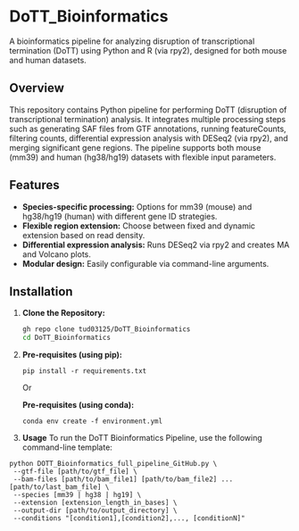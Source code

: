# DoTT_Bioinformatics
A bioinformatics pipeline for analyzing disruption of transcriptional termination (DoTT) using Python and R (via rpy2), designed for both mouse and human datasets.

## Overview
This repository contains Python pipeline for performing DoTT (disruption of transcriptional termination) analysis. It integrates multiple processing steps such as generating SAF files from GTF annotations, running featureCounts, filtering counts, differential expression analysis with DESeq2 (via rpy2), and merging significant gene regions. The pipeline supports both mouse (mm39) and human (hg38/hg19) datasets with flexible input parameters.

## Features
- **Species-specific processing:** Options for mm39 (mouse) and hg38/hg19 (human) with different gene ID strategies.
- **Flexible region extension:** Choose between fixed and dynamic extension based on read density.
- **Differential expression analysis:** Runs DESeq2 via rpy2 and creates MA and Volcano plots.
- **Modular design:** Easily configurable via command-line arguments.

## Installation
1. **Clone the Repository:**
   ```bash
   gh repo clone tud03125/DoTT_Bioinformatics
   cd DoTT_Bioinformatics
   
2. **Pre-requisites (using pip):**
   ```
   pip install -r requirements.txt
   ```
   Or

   **Pre-requisites (using conda):**
   ```
   conda env create -f environment.yml
   ```

3. **Usage**
To run the DoTT Bioinformatics Pipeline, use the following command-line template:

 ```
python DOTT_Bioinformatics_full_pipeline_GitHub.py \
  --gtf-file [path/to/gtf_file] \
  --bam-files [path/to/bam_file1] [path/to/bam_file2] ... [path/to/last_bam_file] \
  --species [mm39 | hg38 | hg19] \
  --extension [extension_length_in_bases] \
  --output-dir [path/to/output_directory] \
  --conditions "[condition1],[condition2],..., [conditionN]"
 ```
